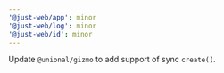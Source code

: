 ```yaml
---
'@just-web/app': minor
'@just-web/log': minor
'@just-web/id': minor
---
```


Update `@unional/gizmo` to add support of sync `create()`.
